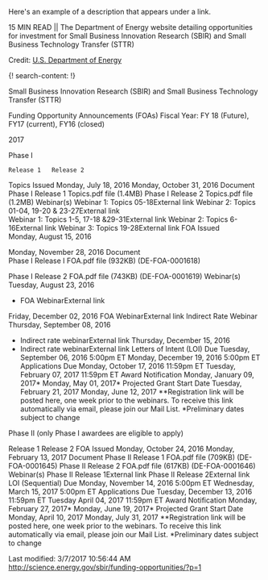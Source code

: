 Here's an example of a description that appears under a link.

15 MIN READ || The Department of Energy website detailing opportunities for investment for Small Business Innovation Research (SBIR) and Small Business Technology Transfer (STTR)

Credit: [U.S. Department of Energy](https://science.energy.gov/)


{! search-content: !}

Small Business Innovation Research (SBIR) and Small Business Technology Transfer (STTR)

Funding Opportunity Announcements (FOAs)
Fiscal Year: FY 18 (Future), FY17 (current), FY16 (closed)

2017

Phase I

 	Release 1	Release 2
Topics Issued	Monday, July 18, 2016	Monday, October 31, 2016
Document	Phase I Release 1 Topics.pdf file (1.4MB)	Phase I Release 2 Topics.pdf file (1.2MB)
Webinar(s)	Webinar 1: Topics 05-18External link
Webinar 2: Topics 01-04,
19-20 & 23-27External link	
Webinar 1: Topics 1-5, 17-18 &29-31External link 
Webinar 2: Topics 6-16External link 
Webinar 3: Topics 19-28External link 
FOA Issued	
Monday, August 15, 2016

Monday, November 28, 2016
Document	
Phase I Release I FOA.pdf file (932KB)
(DE-FOA-0001618)

Phase I Release 2 FOA.pdf file (743KB)
(DE-FOA-0001619)
Webinar(s)	
Tuesday, August 23, 2016
- FOA WebinarExternal link

Friday, December 02, 2016
FOA WebinarExternal link
Indirect Rate Webinar	Thursday, September 08, 2016 
- Indirect rate webinarExternal link	 Thursday, December 15, 2016 
- Indirect rate webinarExternal link
Letters of Intent (LOI) Due	Tuesday, September 06, 2016 5:00pm ET	Monday, December 19, 2016 5:00pm ET
Applications Due	Monday, October 17, 2016 11:59pm ET	Tuesday, February 07, 2017 11:59pm ET
Award Notification	Monday, January 09, 2017*	Monday, May 01, 2017*
Projected Grant Start Date	Tuesday, February 21, 2017	Monday, June 12, 2017
**Registration link will be posted here, one week prior to the webinars. To receive this link automatically via email, please join our Mail List.
*Preliminary dates subject to change

Phase II (only Phase I awardees are eligible to apply)

Release 1	Release 2
FOA Issued	Monday, October 24, 2016	Monday, February 13, 2017
Document	Phase II Release 1 FOA.pdf file (709KB)
(DE-FOA-0001645)	Phase II Release 2 FOA.pdf file (617KB)
(DE-FOA-0001646)
Webinar(s)	Phase II Release 1External link	Phase II Release 2External link
LOI (Sequential) Due	Monday, November 14, 2016 5:00pm ET	Wednesday, March 15, 2017 5:00pm ET
Applications Due	Tuesday, December 13, 2016 11:59pm ET	Tuesday April 04, 2017 11:59pm ET
Award Notification	Monday, February 27, 2017*	Monday, June 19, 2017*
Projected Grant Start Date	Monday, April 10, 2017	Monday, July 31, 2017
**Registration link will be posted here, one week prior to the webinars. To receive this link automatically via email, please join our Mail List.
*Preliminary dates subject to change

Last modified: 3/7/2017 10:56:44 AM
http://science.energy.gov/sbir/funding-opportunities/?p=1

